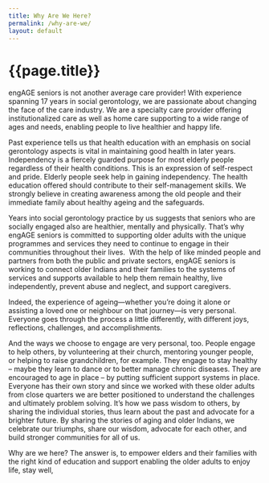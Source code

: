 ```yaml
---
title: Why Are We Here?
permalink: /why-are-we/
layout: default
---
```



<h1 class="page-title">{{page.title}}</h1>


engAGE seniors is not another average care provider! With experience spanning 17 years in social gerontology, we are passionate about changing the face of the care industry. We are a specialty care provider offering institutionalized care as well as home care supporting to a wide range of ages and needs, enabling people to live healthier and happy life. 


Past experience tells us that health education with an emphasis on social gerontology aspects is vital in maintaining good health in later years. Independency is a fiercely guarded purpose for most elderly people regardless of their health conditions. This is an expression of self-respect and pride. Elderly people seek help in gaining independency. The health education offered should contribute to their self-management skills. We strongly believe in creating awareness among the old people and their immediate family about healthy ageing and the safeguards.


Years into social gerontology practice by us suggests that seniors who are socially engaged also are healthier, mentally and physically. That’s why engAGE seniors is committed to supporting older adults with the unique programmes and services they need to continue to engage in their communities throughout their lives.  With the help of like minded people and partners from both the public and private sectors, engAGE seniors is working to connect older Indians and their families to the systems of services and supports available to help them remain healthy, live independently, prevent abuse and neglect, and support caregivers.


Indeed, the experience of ageing—whether you’re doing it alone or assisting a loved one or neighbour on that journey—is very personal. Everyone goes through the process a little differently, with different joys, reflections, challenges, and accomplishments.  


And the ways we choose to engage are very personal, too. People engage to help others, by volunteering at their church, mentoring younger people, or helping to raise grandchildren, for example. They engage to stay healthy – maybe they learn to dance or to better manage chronic diseases. They are encouraged to age in place – by putting sufficient support systems in place. Everyone has their own story and since we worked with these older adults from close quarters we are better positioned to understand the challenges and ultimately problem solving. It’s how we pass wisdom to others, by sharing the individual stories, thus learn about the past and advocate for a brighter future. By sharing the stories of aging and older Indians, we celebrate our triumphs, share our wisdom, advocate for each other, and build stronger communities for all of us.


Why are we here? The answer is, to empower elders and their families with the right kind of education and support enabling the older adults to enjoy life, stay well, 
